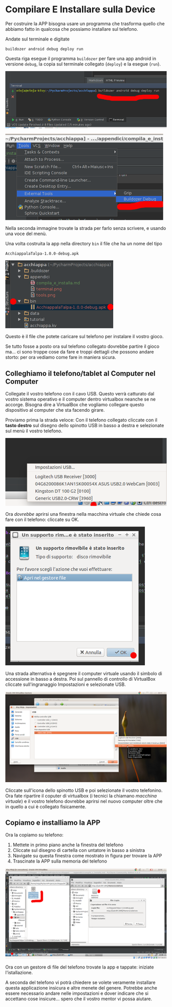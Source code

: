 # Compilare E Installare sulla Device

Per costruire la APP bisogna usare un programma che trasforma quello che abbiamo fatto in qualcosa che possiamo 
installare sul telefono.

Andate sul terminale e digitate

```
buildozer android debug deploy run
```

Questa riga esegue il programma `buildozer` per fare una app android in versione `debug`, la copia sul terminale
collegato (`deploy`) e la esegue (`run`).

![Terminale](terminal.png)

![Menù in Tools](tools.png)

Nella seconda immagine trovate la strada per farlo senza scrivere, e usando una voce del menù.

Una volta costruita la app nella directory `bin` il file che ha un nome del tipo

```
AcchiappalaTalpa-1.0.0-debug.apk
```

![APK](apk.png)

Questo è il file che potete caricare sul telefono per instalare il vostro gioco.

Se tutto fosse a posto ora sul telefono collegato dovrebbe partire il gioco ma... ci sono troppe cose da fare e
troppi dettagli che possono andare storto: per ora vediamo come fare in maniera sicura.


## Colleghiamo il telefono/tablet al Computer nel Computer

Collegate il vostro telefono con il cavo USB. Questo verrà catturato dal vostro sistema operativo e il computer dentro
virtualbox neanche se ne accorge. Bisogna dire a VirtualBox che vogliamo collegare questo dispositivo al computer che
sta facendo girare.

Proviamo prima la strada veloce: Con il telefono collegato cliccate con il **tasto destro** sul disegno dello spinotto 
USB in basso a destra e selezionate sul menù il vostro telefono.

![USB](usb.png)

Ora *dovrebbe* aprirsi una finestra nella macchina virtuale che chiede cosa fare con il telefono: cliccate su OK.

![Telefono in LUbubtu](device_in_lubuntu.png)

Una strada alternativa è spegnere il computer virtuale usando il simbolo di accessione in basso a destra. Poi sul pannello di 
controllo di VirtualBox cliccate sull'ingranaggio Impostazioni e selezionate USB.

![VirtualBox USB](aggiungi_usb.png)

Cliccate sull'icona dello spinotto USB e poi selezionate il vostro telefonino. Ora fate ripartire il coputer di 
virtualbox (i tecnici la chiamano *macchina virtuale*) e il vostro telefono dovrebbe aprirsi nel nuovo computer oltre
che in quello a cui è collegato fisicamente.

## Copiamo e installiamo la APP

Ora la copiamo su telefono:

1. Mettete in primo piano anche la finestra del telefono
2. Cliccate sul disegno di cartella con untatore in basso a sinistra
3. Navigate su questa finestra come mostrato in figura per trovare la APP
4. Trascinate la APP sulla memoria del telefono

![Copiare](copia.png)

Ora con un gestore di file del telefono trovate la app e tappate: iniziate l'istallazione.

A seconda del telefono vi potrà chiedere se volete veramente installare questa applicazione insicura e altre menete del
genere. Potrebbe anche essere necessario andare nelle impostazioni e dover indicare che si accettano cose insicure...
spero che il vostro mentor vi possa aiutare.